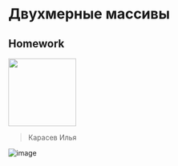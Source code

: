 # Двухмерные массивы
## Homework
<img src="https://github.com/user-attachments/assets/f57852aa-b866-4a98-b1f2-5788c74bcd49" width="135" />

> Карасев Илья

![image](https://github.com/user-attachments/assets/aeb10983-5f6c-4f17-93b0-2bee5cc15642)

